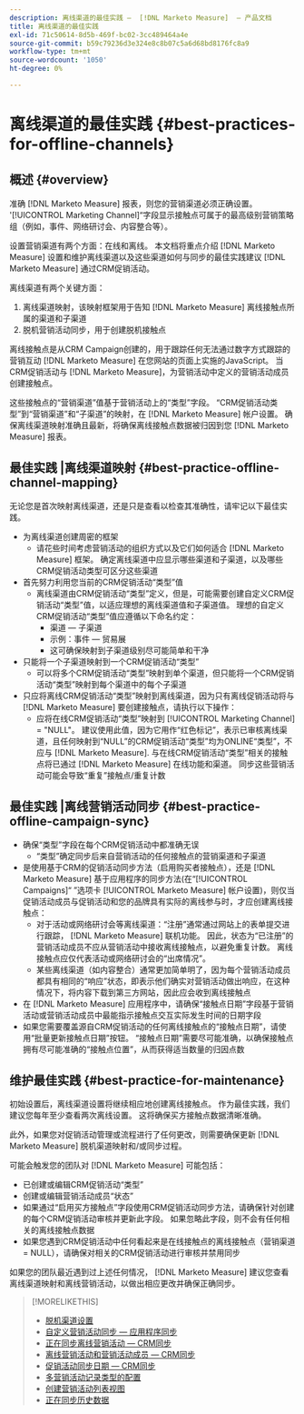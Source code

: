 ```yaml
---
description: 离线渠道的最佳实践 —  [!DNL Marketo Measure]  — 产品文档
title: 离线渠道的最佳实践
exl-id: 71c50614-8d5b-469f-bc02-3cc489464a4e
source-git-commit: b59c79236d3e324e8c8b07c5a6d68bd8176fc8a9
workflow-type: tm+mt
source-wordcount: '1050'
ht-degree: 0%

---
```


# 离线渠道的最佳实践 {#best-practices-for-offline-channels}

## 概述 {#overview}

准确 [!DNL Marketo Measure] 报表，则您的营销渠道必须正确设置。 &#39;[!UICONTROL Marketing Channel]“字段显示接触点可属于的最高级别营销策略组（例如，事件、网络研讨会、内容整合等）。

设置营销渠道有两个方面：在线和离线。 本文档将重点介绍 [!DNL Marketo Measure] 设置和维护离线渠道以及这些渠道如何与同步的最佳实践建议 [!DNL Marketo Measure] 通过CRM促销活动。

离线渠道有两个关键方面：

1. 离线渠道映射，该映射框架用于告知 [!DNL Marketo Measure] 离线接触点所属的渠道和子渠道
1. 脱机营销活动同步，用于创建脱机接触点

离线接触点是从CRM Campaign创建的，用于跟踪任何无法通过数字方式跟踪的营销互动 [!DNL Marketo Measure] 在您网站的页面上实施的JavaScript。 当CRM促销活动与 [!DNL Marketo Measure]，为营销活动中定义的营销活动成员创建接触点。

这些接触点的“营销渠道”值基于营销活动上的“类型”字段。 “CRM促销活动类型”到“营销渠道”和“子渠道”的映射，在 [!DNL Marketo Measure] 帐户设置。 确保离线渠道映射准确且最新，将确保离线接触点数据被归因到您 [!DNL Marketo Measure] 报表。

## 最佳实践 |离线渠道映射 {#best-practice-offline-channel-mapping}

无论您是首次映射离线渠道，还是只是查看以检查其准确性，请牢记以下最佳实践。

* 为离线渠道创建周密的框架
   * 请花些时间考虑营销活动的组织方式以及它们如何适合 [!DNL Marketo Measure] 框架。 确定离线渠道中应显示哪些渠道和子渠道，以及哪些CRM促销活动类型可区分这些渠道
* 首先努力利用您当前的CRM促销活动“类型”值
   * 离线渠道由CRM促销活动“类型”定义，但是，可能需要创建自定义CRM促销活动“类型”值，以适应理想的离线渠道值和子渠道值。 理想的自定义CRM促销活动“类型”值应遵循以下命名约定：
      * 渠道 — 子渠道
      * 示例：事件 — 贸易展
      * 这可确保映射到子渠道级别尽可能简单和干净
* 只能将一个子渠道映射到一个CRM促销活动“类型”
   * 可以将多个CRM促销活动“类型”映射到单个渠道，但只能将一个CRM促销活动“类型”映射到每个渠道中的每个子渠道
* 只应将离线CRM促销活动“类型”映射到离线渠道，因为只有离线促销活动将与 [!DNL Marketo Measure] 要创建接触点，请执行以下操作：
   * 应将在线CRM促销活动“类型”映射到 [!UICONTROL Marketing Channel] = &quot;NULL&quot;。 建议使用此值，因为它用作“红色标记”，表示已审核离线渠道，且任何映射到“NULL”的CRM促销活动“类型”均为ONLINE“类型”，不应与 [!DNL Marketo Measure]. 与在线CRM促销活动“类型”相关的接触点将已通过 [!DNL Marketo Measure] 在线功能和渠道。 同步这些营销活动可能会导致“重复”接触点/重复计数

## 最佳实践 |离线营销活动同步 {#best-practice-offline-campaign-sync}

* 确保“类型”字段在每个CRM促销活动中都准确无误
   * “类型”确定同步后来自营销活动的任何接触点的营销渠道和子渠道
* 是使用基于CRM的促销活动同步方法（启用购买者接触点），还是 [!DNL Marketo Measure] 基于应用程序的同步方法(在“[!UICONTROL Campaigns]“ ”选项卡 [!UICONTROL Marketo Measure] 帐户设置)，则仅当促销活动成员与促销活动和您的品牌具有实际的离线参与时，才应创建离线接触点：
   * 对于活动或网络研讨会等离线渠道：“注册”通常通过网站上的表单提交进行跟踪， [!DNL Marketo Measure] 联机功能。 因此，状态为“已注册”的营销活动成员不应从营销活动中接收离线接触点，以避免重复计数。 离线接触点应仅代表活动或网络研讨会的“出席情况”。
   * 某些离线渠道（如内容整合）通常更加简单明了，因为每个营销活动成员都具有相同的“响应”状态，即表示他们确实对营销活动做出响应，在这种情况下，将内容下载到第三方网站，因此应会收到离线接触点
* 在 [!DNL Marketo Measure] 应用程序中，请确保“接触点日期”字段基于营销活动或营销活动成员中最能指示接触点交互实际发生时间的日期字段
* 如果您需要覆盖源自CRM促销活动的任何离线接触点的“接触点日期”，请使用“批量更新接触点日期”按钮。 “接触点日期”需要尽可能准确，以确保接触点拥有尽可能准确的“接触点位置”，从而获得适当数量的归因点数

## 维护最佳实践 {#best-practice-for-maintenance}

初始设置后，离线渠道设置将继续相应地创建离线接触点。 作为最佳实践，我们建议您每年至少查看两次离线设置。 这将确保买方接触点数据清晰准确。

此外，如果您对促销活动管理或流程进行了任何更改，则需要确保更新 [!DNL Marketo Measure] 脱机渠道映射和/或同步过程。

可能会触发您的团队对 [!DNL Marketo Measure] 可能包括：

* 已创建或编辑CRM促销活动“类型”
* 创建或编辑营销活动成员“状态”
* 如果通过“启用买方接触点”字段使用CRM促销活动同步方法，请确保针对创建的每个CRM促销活动审核并更新此字段。 如果忽略此字段，则不会有任何相关的离线接触点数据
* 如果您遇到CRM促销活动中任何看起来是在线接触点的离线接触点（营销渠道= NULL），请确保对相关的CRM促销活动进行审核并禁用同步

如果您的团队最近遇到过上述任何情况， [!DNL Marketo Measure] 建议您查看离线渠道映射和离线营销活动，以做出相应更改并确保正确同步。

>[!MORELIKETHIS]
>
>* [脱机渠道设置](/help/channel-tracking-and-setup/offline-channels/offline-custom-channel-setup.md)
>* [自定义营销活动同步 — 应用程序同步](/help/channel-tracking-and-setup/offline-channels/custom-campaign-sync.md)
>* [正在同步离线营销活动 — CRM同步](/help/channel-tracking-and-setup/offline-channels/syncing-offline-campaigns.md)
>* [离线营销活动和营销活动成员 — CRM同步](/help/channel-tracking-and-setup/offline-channels/campaigns-and-campaign-members.md)
>* [促销活动同步日期 — CRM同步](/help/channel-tracking-and-setup/offline-channels/campaign-sync-dates.md)
>* [多营销活动记录类型的配置](/help/channel-tracking-and-setup/offline-channels/configurations-for-multiple-campaign-record-types.md)
>* [创建营销活动列表视图](/help/channel-tracking-and-setup/offline-channels/creating-a-campaign-list-view-for-salesforce-campaigns.md)
>* [正在同步历史数据](/help/channel-tracking-and-setup/offline-channels/syncing-historical-data.md)

